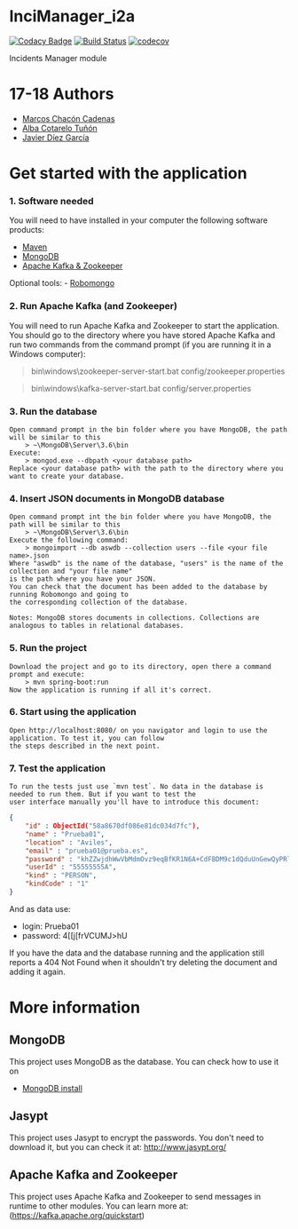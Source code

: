 # InciManager_i2a

[![Codacy Badge](https://api.codacy.com/project/badge/Grade/c0c920d4630d42c3ac4e70dd6844715a)](https://www.codacy.com/app/jelabra/InciManager_i2a?utm_source=github.com&amp;utm_medium=referral&amp;utm_content=Arquisoft/InciManager_i2a&amp;utm_campaign=Badge_Grade)
[![Build Status](https://travis-ci.org/Arquisoft/InciManager_i2a.svg?branch=master)](https://travis-ci.org/Arquisoft/InciManager_i2a)
[![codecov](https://codecov.io/gh/Arquisoft/InciManager_i2a/branch/master/graph/badge.svg)](https://codecov.io/gh/Arquisoft/InciManager_i2a)


Incidents Manager module

# 17-18 Authors
- [Marcos Chacón Cadenas](https://github.com/chacon11)
- [Alba Cotarelo Tuñón](https://github.com/albacotarelo)
- [Javier Díez García](https://github.com/javicodema)

# Get started with the application

### **1. Software needed**
You will need to have installed in your computer the following software products:
 - [Maven](https://maven.apache.org/install.html)
 - [MongoDB](https://github.com/Arquisoft/participants_i2b/wiki/MongoDB)
 - [Apache Kafka & Zookeeper](https://www.apache.org/dyn/closer.cgi?path=/kafka/1.0.1/kafka_2.11-1.0.1.tgz)
	
Optional tools:
	- [Robomongo](https://robomongo.org/)
 
### **2. Run Apache Kafka (and Zookeeper)**
You will need to run Apache Kafka and Zookeeper to start the application. You should go to the directory where you have stored Apache Kafka and run two commands from the command prompt (if you are running it in a Windows computer):

 > bin\windows\zookeeper-server-start.bat config/zookeeper.properties
 
 > bin\windows\kafka-server-start.bat config/server.properties
	
### **3. Run the database**
	Open command prompt in the bin folder where you have MongoDB, the path will be similar to this
		> ~\MongoDB\Server\3.6\bin
	Execute:
		> mongod.exe --dbpath <your database path>
	Replace <your database path> with the path to the directory where you want to create your database.
	
### **4. Insert JSON documents in MongoDB database**
	Open command prompt int the bin folder where you have MongoDB, the path will be similar to this
		> ~\MongoDB\Server\3.6\bin
	Execute the following command:
		> mongoimport --db aswdb --collection users --file <your file name>.json
	Where "aswdb" is the name of the database, "users" is the name of the collection and "your file name" 
	is the path where you have your JSON.
	You can check that the document has been added to the database by running Robomongo and going to 
	the corresponding collection of the database.
	
	Notes: MongoDB stores documents in collections. Collections are analogous to tables in relational databases.
	
### **5. Run the project**
	Download the project and go to its directory, open there a command prompt and execute:
		> mvn spring-boot:run
	Now the application is running if all it's correct.
	
### **6. Start using the application**
	Open http://localhost:8080/ on you navigator and login to use the application. To test it, you can follow
	the steps described in the next point.

### **7. Test the application**
	To run the tests just use `mvn test`. No data in the database is needed to run them. But if you want to test the
	user interface manually you'll have to introduce this document:

```json
{
    "id" : ObjectId("58a8670df086e81dc034d7fc"),
    "name" : "Prueba01",
    "location" : "Aviles",
    "email" : "prueba01@prueba.es",
    "password" : "khZZwjdhWwVbMdmOvz9eqBfKR1N6A+CdFBDM9c1dQduUnGewQyPRlBxB4Q6wT7Cq",
    "userId" : "55555555A",
    "kind" : "PERSON",
    "kindCode" : "1"
}
```

And as data use:
 - login: Prueba01
 - password: 4[[j[frVCUMJ>hU

 If you have the data and the database running and the application still reports a 404 Not Found when it shouldn't
 try deleting the document and adding it again.
 
 # More information

## MongoDB
This project uses MongoDB as the database. You can check how to use it on
 - [MongoDB install](https://github.com/Arquisoft/participants_i2b/wiki/MongoDB)

## Jasypt
This project uses Jasypt to encrypt the passwords. You don't need to download it, but you can check it at: http://www.jasypt.org/

## Apache Kafka and Zookeeper
This project uses Apache Kafka and Zookeeper to send messages in runtime to other modules.
You can learn more at: (https://kafka.apache.org/quickstart)
 
